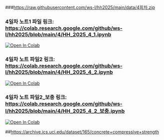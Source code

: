 ###https://raw.githubusercontent.com/ws-l/hh2025/main/data/4회차.zip

### 4일차 노트1 파일 링크: https://colab.research.google.com/github/ws-l/hh2025/blob/main/4/HH_2025_4_1.ipynb

[![Open In Colab](https://colab.research.google.com/assets/colab-badge.svg)](https://colab.research.google.com/github/ws-l/hh2025/blob/main/4/HH_2025_4_1.ipynb)


### 4일차 노트 파일2 링크: https://colab.research.google.com/github/ws-l/hh2025/blob/main/4/HH_2025_4_2.ipynb

[![Open In Colab](https://colab.research.google.com/assets/colab-badge.svg)](https://colab.research.google.com/github/ws-l/hh2025/blob/main/4/HH_2025_4_2.ipynb)

### 4일차 노트 파일2_보충 링크: https://colab.research.google.com/github/ws-l/hh2025/blob/main/4/HH_2025_4_2_보충.ipynb

[![Open In Colab](https://colab.research.google.com/assets/colab-badge.svg)](https://colab.research.google.com/github/ws-l/hh2025/blob/main/4/HH_2025_4_2_보충.ipynb)

##https://archive.ics.uci.edu/dataset/165/concrete+compressive+strength


